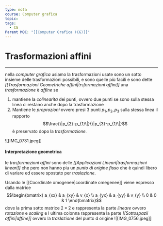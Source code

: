 ```yaml
---
type: nota
course: Computer grafica
topic: 
tags:
  - CG
Parent MOC: "[[Computer Grafica (CG)]]"
---
```



# Trasformazioni affini
---
nella _computer grafica_ usiamo la trasformazioni usate sono  un sotto insieme delle trasformazioni possibili, e sono quelle più facili e sono dette _[[Trasformazioni Geometriche affini|trsformazioni affini]]_ 
una _trasformazione_ è _affine_ se
1. mantiene la _colinearita_ dei punti, ovvero due punti se sono sulla stessa linea ci restano anche dopo la trasformazione 
2. Mantiene le _proprozioni_ ovvero presi 3 punti $p_{1},p_{2},p_{3}$ sulla stessa linea il rapporto $$\frac{\|p_{2}-p_{1}\|}{\|p_{3}-p_{1}\|}$$ è preservato dopo la _trasformazione_.

![[IMG_0731.jpeg]]

#### Interpretazione geometrica
le _trasformazioni affini_ sono delle _[[Applicazioni Lineari|trasformazioni lineari]]_ che pero non hanno piu un _punto di origine fisso_ che è quindi libero di variare ed essere spostato per _traslazione_.

Usando le [[Coordinate omogenee|coordinate omegenee]] viene espresso dalla matrice $$\begin{bmatrix}
a_{xx} & a_{xy}   & v_{x} \\
a_{yx}  & a_{yy} & v_{y}  \\
0 & 0 & 1  
\end{bmatrix}$$dove la prima sotto matrice $2\times 2$ e rappresenta la parte _lineare_ ovvero _rotazione_ e _scaling_ e l ultima colonna rappresenta la parte _[[Sottospazii affini|affine]]_ ovvero la _traslazione_ del punto d origine 
![[IMG_0756.jpeg]]